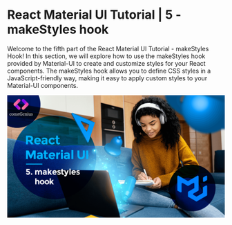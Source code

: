 # React Material UI Tutorial | 5 - makeStyles hook

Welcome to the fifth part of the React Material UI Tutorial - makeStyles Hook! In this section, we will explore how to use the makeStyles hook provided by Material-UI to create and customize styles for your React components. The makeStyles hook allows you to define CSS styles in a JavaScript-friendly way, making it easy to apply custom styles to your Material-UI components.

![Tutorial 5](public/MaterialUI5.png)

